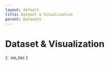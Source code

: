 ```yaml
---
layout: default
title: Dataset & Visualization
parent: Datasets
---
```


# Dataset & Visualization
{: .no_toc }